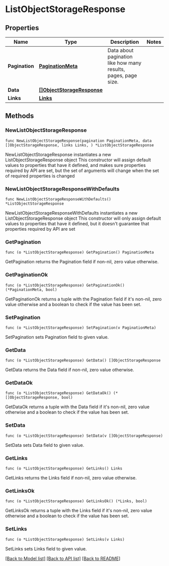 # ListObjectStorageResponse

## Properties

Name | Type | Description | Notes
------------ | ------------- | ------------- | -------------
**Pagination** | [**PaginationMeta**](PaginationMeta.md) | Data about pagination like how many results, pages, page size. | 
**Data** | [**[]ObjectStorageResponse**](ObjectStorageResponse.md) |  | 
**Links** | [**Links**](Links.md) |  | 

## Methods

### NewListObjectStorageResponse

`func NewListObjectStorageResponse(pagination PaginationMeta, data []ObjectStorageResponse, links Links, ) *ListObjectStorageResponse`

NewListObjectStorageResponse instantiates a new ListObjectStorageResponse object
This constructor will assign default values to properties that have it defined,
and makes sure properties required by API are set, but the set of arguments
will change when the set of required properties is changed

### NewListObjectStorageResponseWithDefaults

`func NewListObjectStorageResponseWithDefaults() *ListObjectStorageResponse`

NewListObjectStorageResponseWithDefaults instantiates a new ListObjectStorageResponse object
This constructor will only assign default values to properties that have it defined,
but it doesn't guarantee that properties required by API are set

### GetPagination

`func (o *ListObjectStorageResponse) GetPagination() PaginationMeta`

GetPagination returns the Pagination field if non-nil, zero value otherwise.

### GetPaginationOk

`func (o *ListObjectStorageResponse) GetPaginationOk() (*PaginationMeta, bool)`

GetPaginationOk returns a tuple with the Pagination field if it's non-nil, zero value otherwise
and a boolean to check if the value has been set.

### SetPagination

`func (o *ListObjectStorageResponse) SetPagination(v PaginationMeta)`

SetPagination sets Pagination field to given value.


### GetData

`func (o *ListObjectStorageResponse) GetData() []ObjectStorageResponse`

GetData returns the Data field if non-nil, zero value otherwise.

### GetDataOk

`func (o *ListObjectStorageResponse) GetDataOk() (*[]ObjectStorageResponse, bool)`

GetDataOk returns a tuple with the Data field if it's non-nil, zero value otherwise
and a boolean to check if the value has been set.

### SetData

`func (o *ListObjectStorageResponse) SetData(v []ObjectStorageResponse)`

SetData sets Data field to given value.


### GetLinks

`func (o *ListObjectStorageResponse) GetLinks() Links`

GetLinks returns the Links field if non-nil, zero value otherwise.

### GetLinksOk

`func (o *ListObjectStorageResponse) GetLinksOk() (*Links, bool)`

GetLinksOk returns a tuple with the Links field if it's non-nil, zero value otherwise
and a boolean to check if the value has been set.

### SetLinks

`func (o *ListObjectStorageResponse) SetLinks(v Links)`

SetLinks sets Links field to given value.



[[Back to Model list]](../README.md#documentation-for-models) [[Back to API list]](../README.md#documentation-for-api-endpoints) [[Back to README]](../README.md)


